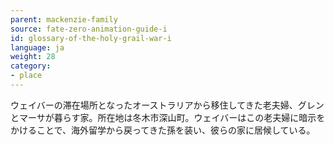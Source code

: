 ```yaml
---
parent: mackenzie-family
source: fate-zero-animation-guide-i
id: glossary-of-the-holy-grail-war-i
language: ja
weight: 28
category:
- place
---
```


ウェイバーの滞在場所となったオーストラリアから移住してきた老夫婦、グレンとマーサが暮らす家。所在地は冬木市深山町。ウェイバーはこの老夫婦に暗示をかけることで、海外留学から戻ってきた孫を装い、彼らの家に居候している。
